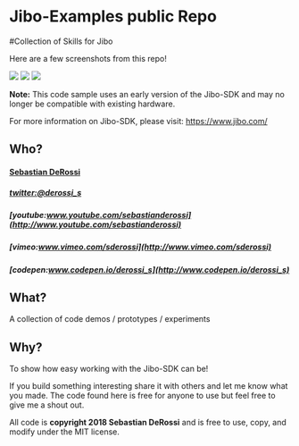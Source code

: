 # Jibo-Examples public Repo

#Collection of Skills for Jibo

Here are a few screenshots from this repo!

![](https://rawgit.com/sebastianderossi/Jibo-Example/master/SamplePlay/images/Behavior.png)
![](https://rawgit.com/sebastianderossi/Jibo-Example/master/SamplePlay/images/Behavior-args.png)
![](https://rawgit.com/sebastianderossi/Jibo-Example/master/SamplePlay/images/Switch-Case.png)

**Note:** This code sample uses an early version of the Jibo-SDK and may no longer be compatible with existing hardware. 

For more information on Jibo-SDK, please visit: https://www.jibo.com/

Who?
----------------
#### [Sebastian DeRossi](mailto:sebastian.derossi@gmail.com)

##### [twitter:@derossi_s](http://www.twitter.com/derossi_s)
##### [youtube:www.youtube.com/sebastianderossi](http://www.youtube.com/sebastianderossi)
##### [vimeo:www.vimeo.com/sderossi](http://www.vimeo.com/sderossi)
##### [codepen:www.codepen.io/derossi_s](http://www.codepen.io/derossi_s)

What?
----------------
A collection of code demos / prototypes / experiments

Why?
----------------
To show how easy working with the Jibo-SDK can be!

If you build something interesting share it with others and let me know what you made.
The code found here is free for anyone to use but feel free to give me a shout out.

All code is **copyright 2018 Sebastian DeRossi** and is free to use, copy, and modify under the MIT license.

